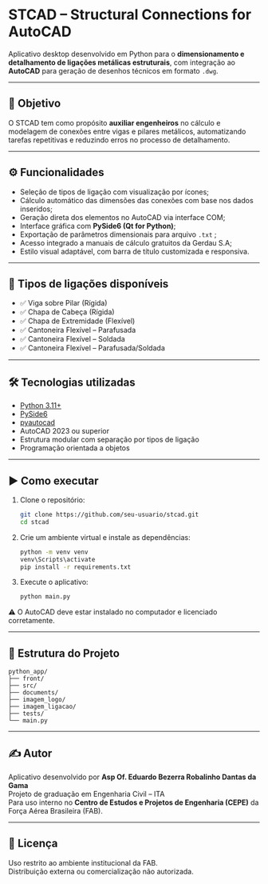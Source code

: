 
# STCAD – Structural Connections for AutoCAD

Aplicativo desktop desenvolvido em Python para o **dimensionamento e detalhamento de ligações metálicas estruturais**, com integração ao **AutoCAD** para geração de desenhos técnicos em formato `.dwg`.

---

## 🎯 Objetivo

O STCAD tem como propósito **auxiliar engenheiros** no cálculo e modelagem de conexões entre vigas e pilares metálicos, automatizando tarefas repetitivas e reduzindo erros no processo de detalhamento.

---

## ⚙️ Funcionalidades

- Seleção de tipos de ligação com visualização por ícones;
- Cálculo automático das dimensões das conexões com base nos dados inseridos;
- Geração direta dos elementos no AutoCAD via interface COM;
- Interface gráfica com **PySide6 (Qt for Python)**;
- Exportação de parâmetros dimensionais para arquivo `.txt` ;
- Acesso integrado a manuais de cálculo gratuitos da Gerdau S.A;
- Estilo visual adaptável, com barra de título customizada e responsiva.

---

## 📐 Tipos de ligações disponíveis

- ✅ Viga sobre Pilar (Rígida)
- ✅ Chapa de Cabeça (Rígida)
- ✅ Chapa de Extremidade (Flexível)
- ✅ Cantoneira Flexível – Parafusada
- ✅ Cantoneira Flexível – Soldada
- ✅ Cantoneira Flexível – Parafusada/Soldada

---

## 🛠️ Tecnologias utilizadas

- [Python 3.11+](https://www.python.org/)
- [PySide6](https://doc.qt.io/qtforpython/)
- [pyautocad](https://pypi.org/project/pyautocad/)
- AutoCAD 2023 ou superior
- Estrutura modular com separação por tipos de ligação
- Programação orientada a objetos

---

## ▶️ Como executar

1. Clone o repositório:
   ```bash
   git clone https://github.com/seu-usuario/stcad.git
   cd stcad
   ```

2. Crie um ambiente virtual e instale as dependências:
   ```bash
   python -m venv venv
   venv\Scripts\activate
   pip install -r requirements.txt
   ```

3. Execute o aplicativo:
   ```bash
   python main.py
   ```

⚠️ O AutoCAD deve estar instalado no computador e licenciado corretamente.

---

## 📂 Estrutura do Projeto

```
python_app/
├── front/
├── src/
├── documents/
├── imagem_logo/
├── imagem_ligacao/
├── tests/
└── main.py
```

---

## ✍️ Autor

Aplicativo desenvolvido por **Asp Of. Eduardo Bezerra Robalinho Dantas da Gama**  
Projeto de graduação em Engenharia Civil – ITA  
Para uso interno no **Centro de Estudos e Projetos de Engenharia (CEPE)** da Força Aérea Brasileira (FAB).

---

## 📜 Licença

Uso restrito ao ambiente institucional da FAB.  
Distribuição externa ou comercialização não autorizada.
